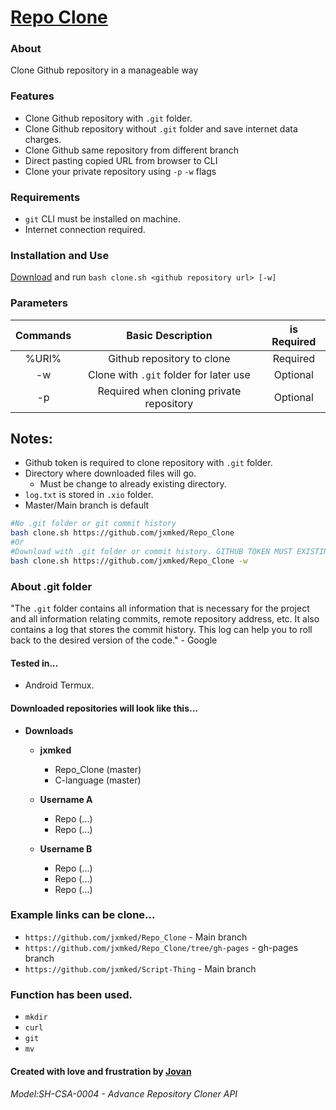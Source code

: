 # [Repo Clone](https://jxmked.github.io/Repo_Clone/)

### About
Clone Github repository in a manageable way

### Features
- Clone Github repository with `.git` folder.
- Clone Github repository without `.git` folder and save internet data charges.
- Clone Github same repository from different branch
- Direct pasting copied URL from browser to CLI
- Clone your private repository using `-p` `-w` flags
### Requirements
- `git` CLI must be installed on machine.
- Internet connection required.

### Installation and Use
[Download](https://github.com/jxmked/Repo_Clone) and run `bash clone.sh <github repository url> [-w]`

### Parameters
| Commands | Basic Description | is Required |
| :---:| :---: | :---: |
| %URl% | Github repository to clone | Required |
| -w | Clone with `.git` folder for later use | Optional |
| -p | Required when cloning private repository | Optional|

## Notes:
- Github token is required to clone repository with `.git` folder.
- Directory where downloaded files will go.
    - Must be change to already existing directory.
- `log.txt` is stored in `.xio` folder.
- Master/Main branch is default

```bash
#No .git folder or git commit history
bash clone.sh https://github.com/jxmked/Repo_Clone 
#Or
#Download with .git folder or commit history. GITHUB TOKEN MUST EXISTING In CLONE.sh
bash clone.sh https://github.com/jxmked/Repo_Clone -w
```

### **About .git folder**
"The `.git` folder contains all information that is necessary for the project and all information relating commits, remote repository address, etc. It also contains a log that stores the commit history. This log can help you to roll back to the desired version of the code." - Google

#### Tested in...
- Android Termux.

#### Downloaded repositories will look like this...
- __Downloads__
    - **jxmked**
        - Repo_Clone (master)
        - C-language (master)
    
    - **Username A**
        - Repo (...)
        - Repo (...)
    
    - **Username B**
        - Repo (...)
        - Repo (...)
        - Repo (...)

### Example links can be clone...
- ```https://github.com/jxmked/Repo_Clone``` - Main branch
- ```https://github.com/jxmked/Repo_Clone/tree/gh-pages``` - gh-pages branch
- ```https://github.com/jxmked/Script-Thing``` - Main branch

### Function has been used.
- `mkdir`
- `curl`
- `git`
- `mv`

#### **Created with love and frustration** by [Jovan](https://facebook.com/deguia25)
###### Model:SH-CSA-0004 - Advance Repository Cloner API
